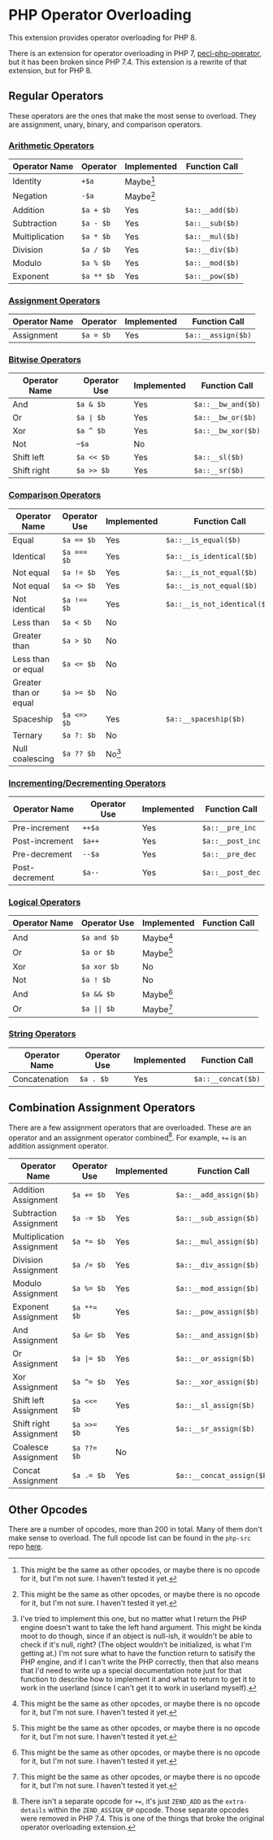 # PHP Operator Overloading

This extension provides operator overloading for PHP 8.

There is an extension for operator overloading in PHP 7,
[pecl-php-operator](https://github.com/php/pecl-php-operator), but it has been
broken since PHP 7.4. This extension is a rewrite of that extension, but for
PHP 8.

## Regular Operators

These operators are the ones that make the most sense to overload. They are
assignment, unary, binary, and comparison operators.

### [Arithmetic Operators](https://www.php.net/manual/en/language.operators.arithmetic.php)

| Operator Name  | Operator   | Implemented | Function Call   |
|----------------|------------|-------------|-----------------|
| Identity       | `+$a`      | Maybe[^1]   |                 |
| Negation       | `-$a`      | Maybe[^1]   |                 |
| Addition       | `$a + $b`  | Yes         | `$a::__add($b)` |
| Subtraction    | `$a - $b`  | Yes         | `$a::__sub($b)` |
| Multiplication | `$a * $b`  | Yes         | `$a::__mul($b)` |
| Division       | `$a / $b`  | Yes         | `$a::__div($b)` |
| Modulo         | `$a % $b`  | Yes         | `$a::__mod($b)` |
| Exponent       | `$a ** $b` | Yes         | `$a::__pow($b)` |

### [Assignment Operators](https://www.php.net/manual/en/language.operators.assignment.php)

| Operator Name | Operator    | Implemented | Function Call      |
|---------------|-------------|-------------|--------------------|
| Assignment    | `$a = $b`   | Yes         | `$a::__assign($b)` |

### [Bitwise Operators](https://www.php.net/manual/en/language.operators.bitwise.php)

| Operator Name | Operator Use | Implemented | Function Call      |
|---------------|--------------|-------------|--------------------|
| And           | `$a & $b`    | Yes         | `$a::__bw_and($b)` |
| Or            | `$a \| $b`   | Yes         | `$a::__bw_or($b)`  |
| Xor           | `$a ^ $b`    | Yes         | `$a::__bw_xor($b)` |
| Not           | `~$a`        | No          |                    |
| Shift left    | `$a << $b`   | Yes         | `$a::__sl($b)`     |
| Shift right   | `$a >> $b`   | Yes         | `$a::__sr($b)`     |

### [Comparison Operators](https://www.php.net/manual/en/language.operators.comparison.php)

| Operator Name         | Operator Use | Implemented | Function Call                |
|-----------------------|--------------|-------------|------------------------------|
| Equal                 | `$a == $b`   | Yes         | `$a::__is_equal($b)`         |
| Identical             | `$a === $b`  | Yes         | `$a::__is_identical($b)`     |
| Not equal             | `$a != $b`   | Yes         | `$a::__is_not_equal($b)`     |
| Not equal             | `$a <> $b`   | Yes         | `$a::__is_not_equal($b)`     |
| Not identical         | `$a !== $b`  | Yes         | `$a::__is_not_identical($b)` |
| Less than             | `$a < $b`    | No          |                              |
| Greater than          | `$a > $b`    | No          |                              |
| Less than or equal    | `$a <= $b`   | No          |                              |
| Greater than or equal | `$a >= $b`   | No          |                              |
| Spaceship             | `$a <=> $b`  | Yes         | `$a::__spaceship($b)`        |
| Ternary               | `$a ?: $b`   | No          |                              |
| Null coalescing       | `$a ?? $b`   | No[^3]      |                              |

### [Incrementing/Decrementing Operators](https://www.php.net/manual/en/language.operators.increment.php)

| Operator Name  | Operator Use | Implemented | Function Call    |
|----------------|--------------|-------------|------------------|
| Pre-increment  | `++$a`       | Yes         | `$a::__pre_inc`  |
| Post-increment | `$a++`       | Yes         | `$a::__post_inc` |
| Pre-decrement  | `--$a`       | Yes         | `$a::__pre_dec`  |
| Post-decrement | `$a--`       | Yes         | `$a::__post_dec` |

### [Logical Operators](https://www.php.net/manual/en/language.operators.logical.php)

| Operator Name | Operator Use | Implemented | Function Call |
|---------------|--------------|-------------|---------------|
| And           | `$a and $b`  | Maybe[^1]   |               |
| Or            | `$a or $b`   | Maybe[^1]   |               |
| Xor           | `$a xor $b`  | No          |               |
| Not           | `$a ! $b`    | No          |               |
| And           | `$a && $b`   | Maybe[^1]   |               |
| Or            | `$a \|\| $b` | Maybe[^1]   |               |

### [String Operators](https://www.php.net/manual/en/language.operators.string.php)

| Operator Name | Operator Use | Implemented | Function Call      |
|---------------|--------------|-------------|--------------------|
| Concatenation | `$a . $b`    | Yes         | `$a::__concat($b)` |

## Combination Assignment Operators

There are a few assignment operators that are overloaded. These are an operator
and an assignment operator combined[^2]. For example, `+=` is an addition assignment
operator.

| Operator Name             | Operator Use | Implemented | Function Call             |
|---------------------------|--------------|-------------|---------------------------|
| Addition Assignment       | `$a += $b`   | Yes         | `$a::__add_assign($b)`    |
| Subtraction Assignment    | `$a -= $b`   | Yes         | `$a::__sub_assign($b)`    |
| Multiplication Assignment | `$a *= $b`   | Yes         | `$a::__mul_assign($b)`    |
| Division Assignment       | `$a /= $b`   | Yes         | `$a::__div_assign($b)`    |
| Modulo Assignment         | `$a %= $b`   | Yes         | `$a::__mod_assign($b)`    |
| Exponent Assignment       | `$a **= $b`  | Yes         | `$a::__pow_assign($b)`    |
| And Assignment            | `$a &= $b`   | Yes         | `$a::__and_assign($b)`    |
| Or Assignment             | `$a \|= $b`  | Yes         | `$a::__or_assign($b)`     |
| Xor Assignment            | `$a ^= $b`   | Yes         | `$a::__xor_assign($b)`    |
| Shift left Assignment     | `$a <<= $b`  | Yes         | `$a::__sl_assign($b)`     |
| Shift right Assignment    | `$a >>= $b`  | Yes         | `$a::__sr_assign($b)`     |
| Coalesce Assignment       | `$a ??= $b`  | No          |                           |
| Concat Assignment         | `$a .= $b`   | Yes         | `$a::__concat_assign($b)` |

## Other Opcodes

There are a number of opcodes, more than 200 in total. Many of them don't make
sense to overload. The full opcode list can be found in the `php-src` repo
[here](https://github.com/php/php-src/blob/master/Zend/zend_vm_opcodes.h#L86).

[^1]: This might be the same as other opcodes, or maybe there is no opcode for
it, but I'm not sure. I haven't tested it yet.

[^2]: There isn't a separate opcode for `+=`, it's just `ZEND_ADD` as the
  `extra-details` within the `ZEND_ASSIGN_OP` opcode. Those separate opcodes were
  removed in PHP 7.4. This is one of the things that broke the original
  operator overloading extension.

[^3]: I've tried to implement this one, but no matter what I return the PHP engine
  doesn't want to take the left hand argument. This might be kinda moot to do though,
  since if an object is null-ish, it wouldn't be able to check if it's null, right?
  (The object wouldn't be initialized, is what I'm getting at.) I'm not sure what to
  have the function return to satisify the PHP engine, and if I can't write the PHP
  correctly, then that also means that I'd need to write up a special documentation
  note just for that function to describe how to implement it and what to return to
  get it to work in the userland (since I can't get it to work in userland myself).

